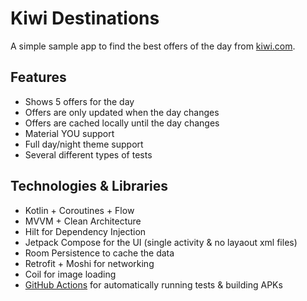 # Kiwi Destinations

A simple sample app to find the best offers of the day from [kiwi.com](https://www.kiwi.com/).

## Features

- Shows 5 offers for the day
- Offers are only updated when the day changes
- Offers are cached locally until the day changes
- Material YOU support
- Full day/night theme support
- Several different types of tests
  
## Technologies & Libraries

- Kotlin + Coroutines + Flow
- MVVM + Clean Architecture
- Hilt for Dependency Injection
- Jetpack Compose for the UI (single activity & no layaout xml files)
- Room Persistence to cache the data
- Retrofit + Moshi for networking
- Coil for image loading
- [GitHub Actions](https://github.com/yasandev/kiwi-destinations/actions) for automatically running tests & building APKs
